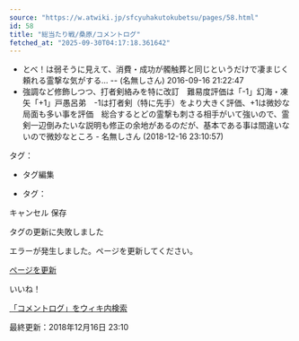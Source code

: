```yaml
---
source: "https://w.atwiki.jp/sfcyuhakutokubetsu/pages/58.html"
id: 58
title: "総当たり戦/桑原/コメントログ"
fetched_at: "2025-09-30T04:17:18.361642"
---
```


* とべ！は弱そうに見えて、消費・成功が髑触葬と同じというだけで凄まじく頼れる霊撃な気がする… -- (名無しさん) 2016-09-16 21:22:47
* 強調など修飾しつつ、打者剣絡みを特に改訂　難易度評価は「-1」幻海・凍矢「+1」戸愚呂弟　-1は打者剣（特に先手）をより大きく評価、+1は微妙な局面も多い事を評価　総合するとどの霊撃も刺さる相手がいて強いので、霊剣一辺倒みたいな説明も修正の余地があるのだが、基本である事は間違いないので微妙なところ - 名無しさん (2018-12-16 23:10:57)

タグ：

+ タグ編集

* タグ：

キャンセル
保存

タグの更新に失敗しました

エラーが発生しました。ページを更新してください。

[ページを更新](https://w.atwiki.jp/sfcyuhakutokubetsu/pages/58.html)

いいね！

[「コメントログ」をウィキ内検索](https://w.atwiki.jp//w.atwiki.jp/sfcyuhakutokubetsu/search?andor=and&keyword=%E3%82%B3%E3%83%A1%E3%83%B3%E3%83%88%E3%83%AD%E3%82%B0)

最終更新：2018年12月16日 23:10